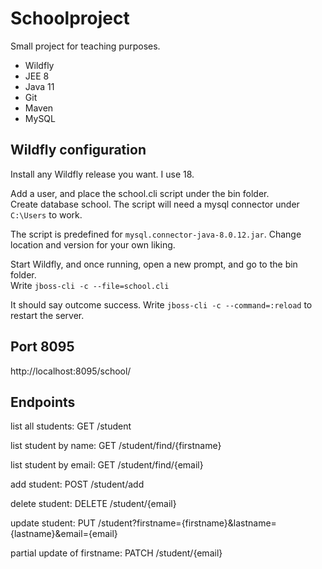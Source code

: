 # Schoolproject

Small project for teaching purposes.

* Wildfly
* JEE 8 
* Java 11
* Git
* Maven
* MySQL

## Wildfly configuration

Install any Wildfly release you want. I use 18.

Add a user, and place the school.cli script under the bin folder.<br>
Create database school. The script will need a mysql connector under `C:\Users`
to work. 

The script is predefined for `mysql.connector-java-8.0.12.jar`. Change location and version for your own liking.

Start Wildfly, and once running, open a new prompt, and go to the bin folder.<br>
Write `jboss-cli -c --file=school.cli`

It should say outcome success. Write `jboss-cli -c --command=:reload` to restart the server.


## Port 8095
http://localhost:8095/school/

## Endpoints
 
list all students:
GET /student

list student by name:
GET /student/find/{firstname}

list student by email:
GET /student/find/{email}

add student:
POST /student/add

delete student:
DELETE /student/{email}

update student:
PUT /student?firstname={firstname}&lastname={lastname}&email={email}

partial update of firstname:
PATCH /student/{email}
